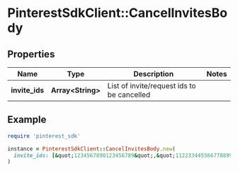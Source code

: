 # PinterestSdkClient::CancelInvitesBody

## Properties

| Name | Type | Description | Notes |
| ---- | ---- | ----------- | ----- |
| **invite_ids** | **Array&lt;String&gt;** | List of invite/request ids to be cancelled |  |

## Example

```ruby
require 'pinterest_sdk'

instance = PinterestSdkClient::CancelInvitesBody.new(
  invite_ids: [&quot;1234567890123456789&quot;,&quot;1122334455667788991&quot;]
)
```

